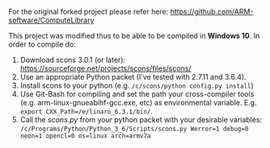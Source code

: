 For the original forked project please refer here:
https://github.com/ARM-software/ComputeLibrary

This project was modified thus to be able to be compiled in **Windows 10**.
In order to compile do:

1. Download scons 3.0.1 (or later): https://sourceforge.net/projects/scons/files/scons/
2. Use an appropriate Python packet (I've tested with 2.7.11 and 3.6.4).
3. Install scons to your python (e.g. `/c/scons/python config.py install`)
4. Use Git-Bash for compiling and set the path your cross-compiler tools (e.g. arm-linux-gnueabihf-gcc.exe, etc) as environmental variable. E.g. `export CXX_Path=/e/linaro_6.3.1/bin/`.
5. Call the _scons.py_ from your python packet with your desirable variables: 
   `/c/Programs/Python/Python_3_6/Scripts/scons.py Werror=1 debug=0 neon=1 opencl=0 os=linux arch=armv7a`


